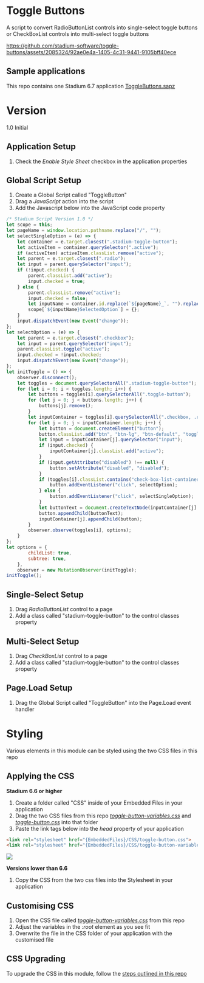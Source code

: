 # Toggle Buttons

A script to convert RadioButtonList controls into single-select toggle buttons or CheckBoxList controls into multi-select toggle buttons

https://github.com/stadium-software/toggle-buttons/assets/2085324/92ae0e4a-1405-4c31-9441-9105bff40ece

## Sample applications
This repo contains one Stadium 6.7 application
[ToggleButtons.sapz](Stadium6/ToggleButtons.sapz?raw=true)

# Version 
1.0 Initial

## Application Setup
1. Check the *Enable Style Sheet* checkbox in the application properties

## Global Script Setup
1. Create a Global Script called "ToggleButton"
3. Drag a *JavaScript* action into the script
4. Add the Javascript below into the JavaScript code property
```javascript
/* Stadium Script Version 1.0 */
let scope = this;
let pageName = window.location.pathname.replace("/", "");
let selectSingleOption = (e) => {
    let container = e.target.closest(".stadium-toggle-button");
    let activeItem = container.querySelector(".active");
    if (activeItem) activeItem.classList.remove("active");
    let parent = e.target.closest(".radio");
    let input = parent.querySelector("input");
    if (!input.checked) {
        parent.classList.add("active");
        input.checked = true;
    } else {
        parent.classList.remove("active");
        input.checked = false;
        let inputName = container.id.replace(`${pageName}_`, "").replace("-container", "");
        scope[`${inputName}SelectedOption`] = {};
    }
    input.dispatchEvent(new Event("change"));
};
let selectOption = (e) => {
    let parent = e.target.closest(".checkbox");
    let input = parent.querySelector("input");
    parent.classList.toggle("active");
    input.checked = !input.checked;
    input.dispatchEvent(new Event("change"));
};
let initToggle = () => {
    observer.disconnect();
    let toggles = document.querySelectorAll(".stadium-toggle-button");
    for (let i = 0; i < toggles.length; i++) {
        let buttons = toggles[i].querySelectorAll(".toggle-button");
        for (let j = 0; j < buttons.length; j++) {
            buttons[j].remove();
        }
        let inputContainer = toggles[i].querySelectorAll(".checkbox, .radio");
        for (let j = 0; j < inputContainer.length; j++) {
            let button = document.createElement("button");
            button.classList.add("btn", "btn-lg", "btn-default", "toggle-button");
            let input = inputContainer[j].querySelector("input");
            if (input.checked) {
                inputContainer[j].classList.add("active");
            }
            if (input.getAttribute("disabled") !== null) {
                button.setAttribute("disabled", "disabled");
            }
            if (toggles[i].classList.contains("check-box-list-container")) {
                button.addEventListener("click", selectOption);
            } else {
                button.addEventListener("click", selectSingleOption);
            }
            let buttonText = document.createTextNode(inputContainer[j].querySelector("label").textContent);
            button.appendChild(buttonText);
            inputContainer[j].appendChild(button);
        }
        observer.observe(toggles[i], options);
    }
};
let options = {
        childList: true,
        subtree: true,
    },
    observer = new MutationObserver(initToggle);
initToggle();
```

## Single-Select Setup
1. Drag *RadioButtonList* control to a page
2. Add a class called "stadium-toggle-button" to the control classes property

## Multi-Select Setup
1. Drag *CheckBoxList* control to a page
2. Add a class called "stadium-toggle-button" to the control classes property

## Page.Load Setup
1. Drag the Global Script called "ToggleButton" into the Page.Load event handler

# Styling
Various elements in this module can be styled using the two CSS files in this repo

## Applying the CSS

**Stadium 6.6 or higher**
1. Create a folder called "CSS" inside of your Embedded Files in your application
2. Drag the two CSS files from this repo [*toggle-button-variables.css*](toggle-button-variables.css) and [*toggle-button.css*](toggle-button.css) into that folder
3. Paste the link tags below into the *head* property of your application
```html
<link rel="stylesheet" href="{EmbeddedFiles}/CSS/toggle-button.css">
<link rel="stylesheet" href="{EmbeddedFiles}/CSS/toggle-button-variables.css">
``` 

![](images/ApplicationHeadProp.png)

**Versions lower than 6.6**
1. Copy the CSS from the two css files into the Stylesheet in your application

## Customising CSS
1. Open the CSS file called [*toggle-button-variables.css*](toggle-button-variables.css) from this repo
2. Adjust the variables in the *:root* element as you see fit
3. Overwrite the file in the CSS folder of your application with the customised file

## CSS Upgrading
To upgrade the CSS in this module, follow the [steps outlined in this repo](https://github.com/stadium-software/samples-upgrading)

